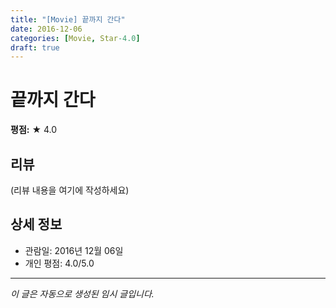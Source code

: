 ```yaml
---
title: "[Movie] 끝까지 간다"
date: 2016-12-06
categories: [Movie, Star-4.0]
draft: true
---
```


# 끝까지 간다

**평점:** ★ 4.0

## 리뷰

(리뷰 내용을 여기에 작성하세요)

## 상세 정보

- 관람일: 2016년 12월 06일
- 개인 평점: 4.0/5.0

---

*이 글은 자동으로 생성된 임시 글입니다.*
